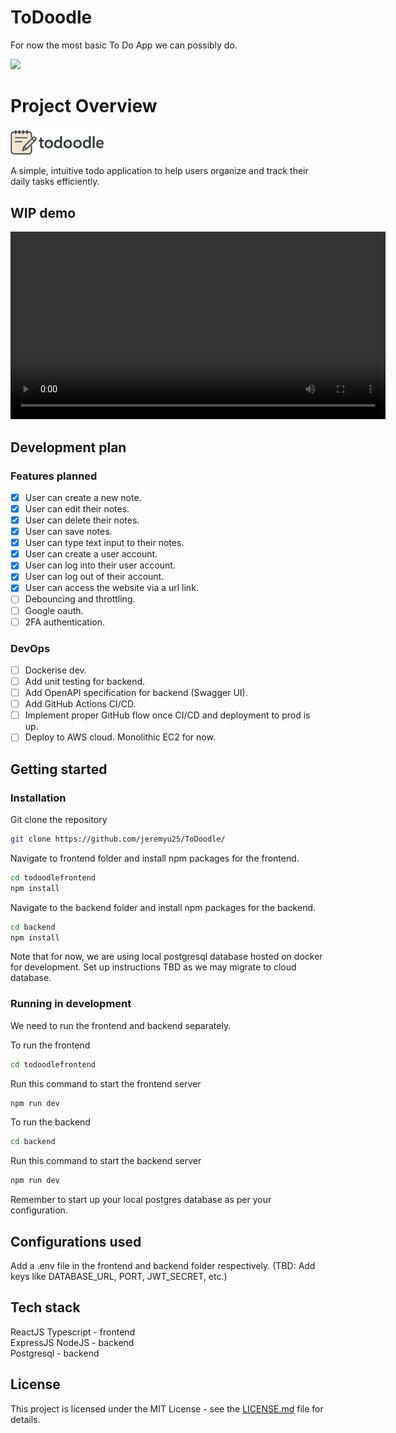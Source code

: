# ToDoodle
For now the most basic To Do App we can possibly do.

<img src="./docs/assets/meme.gif" width="300" />


# Project Overview

<img src="./docs/assets/todoodle_logo.png" width="150" />

A simple, intuitive todo application to help users organize and track their daily tasks efficiently.  

## WIP demo  

<video width="600" controls>
  <source src="./docs/assets/WIP_demo.mp4" type="video/mp4">
  Your browser does not support the video tag.
</video>

## Development plan

### Features planned
- [x]  User can create a new note.
- [x]  User can edit their notes.
- [x]  User can delete their notes.
- [x]  User can save notes.
- [x]  User can type text input to their notes.
- [x]  User can create a user account.
- [x]  User can log into their user account.
- [x]  User can log out of their account.
- [x]  User can access the website via a url link.
- [ ]  Debouncing and throttling.
- [ ]  Google oauth.
- [ ]  2FA authentication.

### DevOps
- [ ] Dockerise dev.
- [ ] Add unit testing for backend.
- [ ] Add OpenAPI specification for backend (Swagger UI).
- [ ] Add GitHub Actions CI/CD.
- [ ] Implement proper GitHub flow once CI/CD and deployment to prod is up.
- [ ] Deploy to AWS cloud. Monolithic EC2 for now.

## Getting started

### Installation

Git clone the repository
```sh
git clone https://github.com/jeremyu25/ToDoodle/
```
Navigate to frontend folder and install npm packages for the frontend.
```sh
cd todoodlefrontend
npm install
```

Navigate to the backend folder and install npm packages for the backend.
```sh
cd backend
npm install
```

Note that for now, we are using local postgresql database hosted on docker for development. Set up instructions TBD as we may migrate to cloud database.

### Running in development

We need to run the frontend and backend separately.

To run the frontend
```sh
cd todoodlefrontend
```
Run this command to start the frontend server
```sh
npm run dev
```

To run the backend
```sh
cd backend
```

Run this command to start the backend server
```sh
npm run dev
```

Remember to start up your local postgres database as per your configuration.

## Configurations used

Add a .env file in the frontend and backend folder respectively.
(TBD: Add keys like DATABASE_URL, PORT, JWT_SECRET, etc.)

## Tech stack

ReactJS Typescript - frontend  
ExpressJS NodeJS - backend  
Postgresql - backend  

## License

This project is licensed under the MIT License - see the [LICENSE.md](LICENSE.md) file for details.
